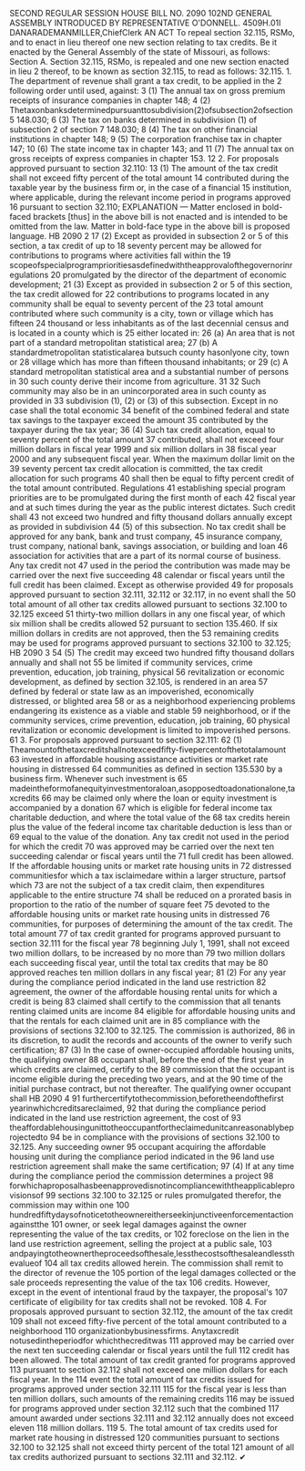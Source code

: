 SECOND REGULAR SESSION
HOUSE BILL NO. 2090
102ND GENERAL ASSEMBLY
INTRODUCED BY REPRESENTATIVE O'DONNELL.
4509H.01I DANARADEMANMILLER,ChiefClerk
AN ACT
To repeal section 32.115, RSMo, and to enact in lieu thereof one new section relating to tax
credits.
Be it enacted by the General Assembly of the state of Missouri, as follows:
Section A. Section 32.115, RSMo, is repealed and one new section enacted in lieu
2 thereof, to be known as section 32.115, to read as follows:
32.115. 1. The department of revenue shall grant a tax credit, to be applied in the
2 following order until used, against:
3 (1) The annual tax on gross premium receipts of insurance companies in chapter 148;
4 (2) Thetaxonbanksdeterminedpursuanttosubdivision(2)ofsubsection2ofsection
5 148.030;
6 (3) The tax on banks determined in subdivision (1) of subsection 2 of section
7 148.030;
8 (4) The tax on other financial institutions in chapter 148;
9 (5) The corporation franchise tax in chapter 147;
10 (6) The state income tax in chapter 143; and
11 (7) The annual tax on gross receipts of express companies in chapter 153.
12 2. For proposals approved pursuant to section 32.110:
13 (1) The amount of the tax credit shall not exceed fifty percent of the total amount
14 contributed during the taxable year by the business firm or, in the case of a financial
15 institution, where applicable, during the relevant income period in programs approved
16 pursuant to section 32.110;
EXPLANATION — Matter enclosed in bold-faced brackets [thus] in the above bill is not enacted and is
intended to be omitted from the law. Matter in bold-face type in the above bill is proposed language.
HB 2090 2
17 (2) Except as provided in subsection 2 or 5 of this section, a tax credit of up to
18 seventy percent may be allowed for contributions to programs where activities fall within the
19 scopeofspecialprogramprioritiesasdefinedwiththeapprovalofthegovernorinregulations
20 promulgated by the director of the department of economic development;
21 (3) Except as provided in subsection 2 or 5 of this section, the tax credit allowed for
22 contributions to programs located in any community shall be equal to seventy percent of the
23 total amount contributed where such community is a city, town or village which has fifteen
24 thousand or less inhabitants as of the last decennial census and is located in a county which is
25 either located in:
26 (a) An area that is not part of a standard metropolitan statistical area;
27 (b) A standardmetropolitan statisticalarea butsuch county hasonlyone city, town or
28 village which has more than fifteen thousand inhabitants; or
29 (c) A standard metropolitan statistical area and a substantial number of persons in
30 such county derive their income from agriculture.
31
32 Such community may also be in an unincorporated area in such county as provided in
33 subdivision (1), (2) or (3) of this subsection. Except in no case shall the total economic
34 benefit of the combined federal and state tax savings to the taxpayer exceed the amount
35 contributed by the taxpayer during the tax year;
36 (4) Such tax credit allocation, equal to seventy percent of the total amount
37 contributed, shall not exceed four million dollars in fiscal year 1999 and six million dollars in
38 fiscal year 2000 and any subsequent fiscal year. When the maximum dollar limit on the
39 seventy percent tax credit allocation is committed, the tax credit allocation for such programs
40 shall then be equal to fifty percent credit of the total amount contributed. Regulations
41 establishing special program priorities are to be promulgated during the first month of each
42 fiscal year and at such times during the year as the public interest dictates. Such credit shall
43 not exceed two hundred and fifty thousand dollars annually except as provided in subdivision
44 (5) of this subsection. No tax credit shall be approved for any bank, bank and trust company,
45 insurance company, trust company, national bank, savings association, or building and loan
46 association for activities that are a part of its normal course of business. Any tax credit not
47 used in the period the contribution was made may be carried over the next five succeeding
48 calendar or fiscal years until the full credit has been claimed. Except as otherwise provided
49 for proposals approved pursuant to section 32.111, 32.112 or 32.117, in no event shall the
50 total amount of all other tax credits allowed pursuant to sections 32.100 to 32.125 exceed
51 thirty-two million dollars in any one fiscal year, of which six million shall be credits allowed
52 pursuant to section 135.460. If six million dollars in credits are not approved, then the
53 remaining credits may be used for programs approved pursuant to sections 32.100 to 32.125;
HB 2090 3
54 (5) The credit may exceed two hundred fifty thousand dollars annually and shall not
55 be limited if community services, crime prevention, education, job training, physical
56 revitalization or economic development, as defined by section 32.105, is rendered in an area
57 defined by federal or state law as an impoverished, economically distressed, or blighted area
58 or as a neighborhood experiencing problems endangering its existence as a viable and stable
59 neighborhood, or if the community services, crime prevention, education, job training,
60 physical revitalization or economic development is limited to impoverished persons.
61 3. For proposals approved pursuant to section 32.111:
62 (1) Theamountofthetaxcreditshallnotexceedfifty-fivepercentofthetotalamount
63 invested in affordable housing assistance activities or market rate housing in distressed
64 communities as defined in section 135.530 by a business firm. Whenever such investment is
65 madeintheformofanequityinvestmentoraloan,asopposedtoadonationalone,taxcredits
66 may be claimed only where the loan or equity investment is accompanied by a donation
67 which is eligible for federal income tax charitable deduction, and where the total value of the
68 tax credits herein plus the value of the federal income tax charitable deduction is less than or
69 equal to the value of the donation. Any tax credit not used in the period for which the credit
70 was approved may be carried over the next ten succeeding calendar or fiscal years until the
71 full credit has been allowed. If the affordable housing units or market rate housing units in
72 distressed communitiesfor which a tax isclaimedare within a larger structure, partsof which
73 are not the subject of a tax credit claim, then expenditures applicable to the entire structure
74 shall be reduced on a prorated basis in proportion to the ratio of the number of square feet
75 devoted to the affordable housing units or market rate housing units in distressed
76 communities, for purposes of determining the amount of the tax credit. The total amount
77 of tax credit granted for programs approved pursuant to section 32.111 for the fiscal year
78 beginning July 1, 1991, shall not exceed two million dollars, to be increased by no more than
79 two million dollars each succeeding fiscal year, until the total tax credits that may be
80 approved reaches ten million dollars in any fiscal year;
81 (2) For any year during the compliance period indicated in the land use restriction
82 agreement, the owner of the affordable housing rental units for which a credit is being
83 claimed shall certify to the commission that all tenants renting claimed units are income
84 eligible for affordable housing units and that the rentals for each claimed unit are in
85 compliance with the provisions of sections 32.100 to 32.125. The commission is authorized,
86 in its discretion, to audit the records and accounts of the owner to verify such certification;
87 (3) In the case of owner-occupied affordable housing units, the qualifying owner
88 occupant shall, before the end of the first year in which credits are claimed, certify to the
89 commission that the occupant is income eligible during the preceding two years, and at the
90 time of the initial purchase contract, but not thereafter. The qualifying owner occupant shall
HB 2090 4
91 furthercertifytothecommission,beforetheendofthefirst yearinwhichcreditsareclaimed,
92 that during the compliance period indicated in the land use restriction agreement, the cost of
93 theaffordablehousingunittotheoccupantfortheclaimedunitcanreasonablybeprojectedto
94 be in compliance with the provisions of sections 32.100 to 32.125. Any succeeding owner
95 occupant acquiring the affordable housing unit during the compliance period indicated in the
96 land use restriction agreement shall make the same certification;
97 (4) If at any time during the compliance period the commission determines a project
98 forwhichaproposalhasbeenapprovedisnotincompliancewiththeapplicableprovisionsof
99 sections 32.100 to 32.125 or rules promulgated therefor, the commission may within one
100 hundredfiftydaysofnoticetotheownereitherseekinjunctiveenforcementactionagainstthe
101 owner, or seek legal damages against the owner representing the value of the tax credits, or
102 foreclose on the lien in the land use restriction agreement, selling the project at a public sale,
103 andpayingtotheownertheproceedsofthesale,lessthecostsofthesaleandlessthevalueof
104 all tax credits allowed herein. The commission shall remit to the director of revenue the
105 portion of the legal damages collected or the sale proceeds representing the value of the tax
106 credits. However, except in the event of intentional fraud by the taxpayer, the proposal's
107 certificate of eligibility for tax credits shall not be revoked.
108 4. For proposals approved pursuant to section 32.112, the amount of the tax credit
109 shall not exceed fifty-five percent of the total amount contributed to a neighborhood
110 organizationbybusinessfirms. Anytaxcredit notusedintheperiodfor whichthecreditwas
111 approved may be carried over the next ten succeeding calendar or fiscal years until the full
112 credit has been allowed. The total amount of tax credit granted for programs approved
113 pursuant to section 32.112 shall not exceed one million dollars for each fiscal year. In the
114 event the total amount of tax credits issued for programs approved under section 32.111
115 for the fiscal year is less than ten million dollars, such amounts of the remaining credits
116 may be issued for programs approved under section 32.112 such that the combined
117 amount awarded under sections 32.111 and 32.112 annually does not exceed eleven
118 million dollars.
119 5. The total amount of tax credits used for market rate housing in distressed
120 communities pursuant to sections 32.100 to 32.125 shall not exceed thirty percent of the total
121 amount of all tax credits authorized pursuant to sections 32.111 and 32.112.
✔